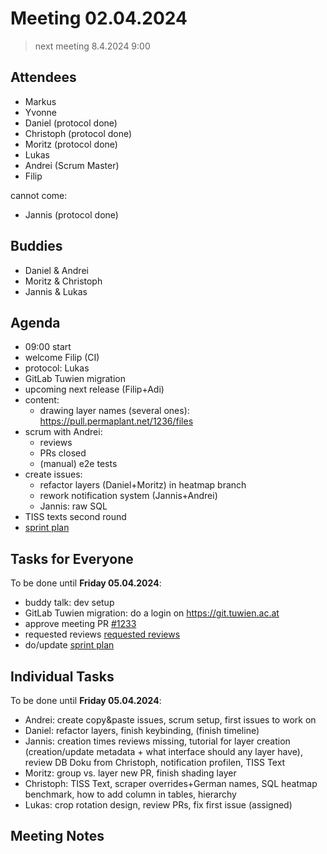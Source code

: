# Meeting 02.04.2024

> next meeting 8.4.2024 9:00

## Attendees

- Markus
- Yvonne
- Daniel (protocol done)
- Christoph (protocol done)
- Moritz (protocol done)
- Lukas
- Andrei (Scrum Master)
- Filip

cannot come:

- Jannis (protocol done)

## Buddies

- Daniel & Andrei
- Moritz & Christoph
- Jannis & Lukas

## Agenda

- 09:00 start
- welcome Filip (CI)
- protocol: Lukas
- GitLab Tuwien migration
- upcoming next release (Filip+Adi)
- content:
  - drawing layer names (several ones): https://pull.permaplant.net/1236/files
- scrum with Andrei:
  - reviews
  - PRs closed
  - (manual) e2e tests
- create issues:
  - refactor layers (Daniel+Moritz) in heatmap branch
  - rework notification system (Jannis+Andrei)
  - Jannis: raw SQL
- TISS texts second round
- [sprint plan](https://project.permaplant.net)

## Tasks for Everyone

To be done until **Friday 05.04.2024**:

- buddy talk: dev setup
- GitLab Tuwien migration: do a login on https://git.tuwien.ac.at
- approve meeting PR [#1233](https://pull.permaplant.net/1233/files)
- requested reviews [requested reviews](https://pulls.permaplant.net/?q=is%3Aopen+user-review-requested%3A%40me)
- do/update [sprint plan](https://project.permaplant.net)

## Individual Tasks

To be done until **Friday 05.04.2024**:

- Andrei: create copy&paste issues, scrum setup, first issues to work on
- Daniel: refactor layers, finish keybinding, (finish timeline)
- Jannis: creation times reviews missing, tutorial for layer creation (creation/update metadata + what interface should any layer have), review DB Doku from Christoph, notification profilen, TISS Text
- Moritz: group vs. layer new PR, finish shading layer
- Christoph: TISS Text, scraper overrides+German names, SQL heatmap benchmark, how to add column in tables, hierarchy
- Lukas: crop rotation design, review PRs, fix first issue (assigned)

## Meeting Notes
